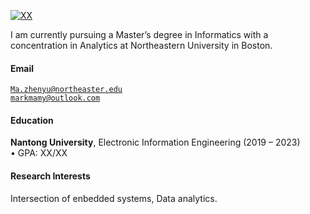 [![XX](https://img.shields.io/badge/XX-github-blue?logo=github)](https://github.com/XX)

I am currently pursuing a Master’s degree in Informatics with a concentration in Analytics at Northeastern University in Boston.

#### Email  
<code>Ma.zhenyu@northeaster.edu</code>  
<code>markmamy@outlook.com</code>

#### Education  
**Nantong University**, Electronic Information Engineering (2019 – 2023)  
• GPA: XX/XX  

#### Research Interests  
Intersection of enbedded systems, Data analytics.

